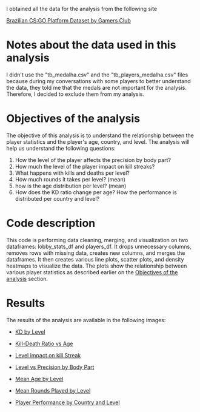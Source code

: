 I obtained all the data for the analysis from the following site

[Brazilian CS:GO Platform Dataset by Gamers Club](https://www.kaggle.com/datasets/gamersclub/brazilian-csgo-plataform-dataset-by-gamers-club/discussion/308279)

# Notes about the data used in this analysis
I didn't use the "tb_medalha.csv" and the "tb_players_medalha.csv" files because during my conversations with some players to better understand the data, they told me that the medals are not important for the analysis. Therefore, I decided to exclude them from my analysis.

# Objectives of the analysis
The objective of this analysis is to understand the relationship between the player statistics and the player's age, country, and level. The analysis will help us understand the following questions:
1. How the level of the player affects the precision by body part?
2. How much the level of the player impact on kill streaks?
3. What happens with kills and deaths per level?
4. How much rounds it takes per level? (mean)
5. how is the age distribution per level? (mean)
6. How does the KD ratio change per age?
How the performance is distributed per country and level?

# Code description
This code is performing data cleaning, merging, and visualization on two dataframes: lobby_stats_df and players_df. It drops unnecessary columns, removes rows with missing data, creates new columns, and merges the dataframes. It then creates various line plots, scatter plots, and density heatmaps to visualize the data. The plots show the relationship between various player statistics as described earlier on the [Objectives of the analysis](#objectives-of-the-analysis) section.

# Results
The results of the analysis are available in the following images:

- [KD by Level](Results/KD_by_Level.png)

- [Kill-Death Ratio vs Age](Results/Kill-Death_Ratio_vs_Age.png)

- [Level impact on kill Streak](Results/Level_impact_on_kill_Streak.png)

- [Level vs Precision by Body Part](Results/Level_vs_Precision_by_Body_Part.png)

- [Mean Age by Level](Results/Mean_Age_by_Level.png)

- [Mean Rounds Played by Level](Results/Mean_Rounds_Played_by_Level.png)

- [Player Performance by Country and Level](Results/Player_Performance_by_Country_and_Level.png)